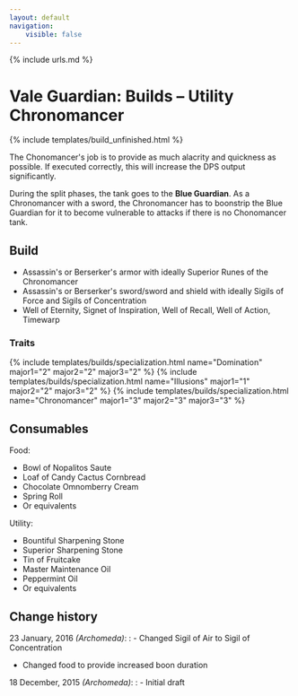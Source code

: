 ```yaml
---
layout: default
navigation:
    visible: false
---
```

{% include urls.md %}

# Vale Guardian: Builds &ndash; Utility Chronomancer
{% include templates/build_unfinished.html %}

The Chonomancer's job is to provide as much alacrity and quickness as possible.
If executed correctly, this will increase the DPS output significantly.

During the split phases, the tank goes to the **Blue Guardian**.
As a Chronomancer with a sword, the Chronomancer has to boonstrip the Blue Guardian for it to become vulnerable to attacks if there is no Chonomancer tank.

## Build
- Assassin's or Berserker's armor with ideally Superior Runes of the Chronomancer
- Assassin's or Berserker's sword/sword and shield with ideally Sigils of Force and Sigils of Concentration
- Well of Eternity, Signet of Inspiration, Well of Recall, Well of Action, Timewarp

### Traits
{% include templates/builds/specialization.html name="Domination" major1="2" major2="2" major3="2" %}
{% include templates/builds/specialization.html name="Illusions" major1="1" major2="2" major3="2" %}
{% include templates/builds/specialization.html name="Chronomancer" major1="3" major2="3" major3="3" %}

## Consumables
Food:

- Bowl of Nopalitos Saute
- Loaf of Candy Cactus Cornbread
- Chocolate Omnomberry Cream
- Spring Roll
- Or equivalents

Utility:

- Bountiful Sharpening Stone
- Superior Sharpening Stone
- Tin of Fruitcake
- Master Maintenance Oil
- Peppermint Oil
- Or equivalents

## Change history
23 January, 2016 *(Archomeda)*:
: - Changed Sigil of Air to Sigil of Concentration
- Changed food to provide increased boon duration

18 December, 2015 *(Archomeda)*:
: - Initial draft
